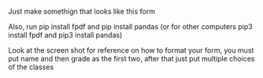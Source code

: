 Just make somethign that looks like this form

Also, run pip install fpdf and pip install pandas (or for other computers pip3 install fpdf and pip3 install pandas)

Look at the screen shot for reference on how to format your form, you must put name and then grade as the first two, after that just put multiple choices of the classes
